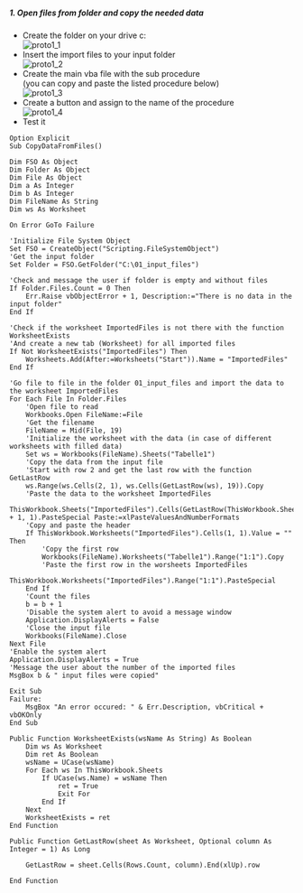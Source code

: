 ##### 1. Open files from folder and copy the needed data

* Create the folder on your drive c:  
![proto1_1](http://react.esembico.de/static/images/proto/protos/proto1_1.PNG)
* Insert the import files to your input folder  
![proto1_2](http://react.esembico.de/static/images/proto/protos/proto1_2.PNG)
* Create the main vba file with the sub procedure  
 (you can copy and paste the listed procedure below)  
![proto1_3](http://react.esembico.de/static/images/proto/protos/proto1_3.PNG)
* Create a button and assign to the name of the procedure  
![proto1_4](http://react.esembico.de/static/images/proto/protos/proto1_4.PNG)
* Test it

```vba
Option Explicit
Sub CopyDataFromFiles()

Dim FSO As Object
Dim Folder As Object
Dim File As Object
Dim a As Integer
Dim b As Integer
Dim FileName As String
Dim ws As Worksheet

On Error GoTo Failure

'Initialize File System Object
Set FSO = CreateObject("Scripting.FileSystemObject")
'Get the input folder
Set Folder = FSO.GetFolder("C:\01_input_files")

'Check and message the user if folder is empty and without files
If Folder.Files.Count = 0 Then
    Err.Raise vbObjectError + 1, Description:="There is no data in the input folder"
End If

'Check if the worksheet ImportedFiles is not there with the function WorksheetExists
'And create a new tab (Worksheet) for all imported files
If Not WorksheetExists("ImportedFiles") Then
    Worksheets.Add(After:=Worksheets("Start")).Name = "ImportedFiles"
End If

'Go file to file in the folder 01_input_files and import the data to the worksheet ImportedFiles
For Each File In Folder.Files
    'Open file to read
    Workbooks.Open FileName:=File
    'Get the filename
    FileName = Mid(File, 19)
    'Initialize the worksheet with the data (in case of different worksheets with filled data)
    Set ws = Workbooks(FileName).Sheets("Tabelle1")
    'Copy the data from the input file
    'Start with row 2 and get the last row with the function GetLastRow
    ws.Range(ws.Cells(2, 1), ws.Cells(GetLastRow(ws), 19)).Copy
    'Paste the data to the worksheet ImportedFiles
    ThisWorkbook.Sheets("ImportedFiles").Cells(GetLastRow(ThisWorkbook.Sheets("ImportedFiles")) + 1, 1).PasteSpecial Paste:=xlPasteValuesAndNumberFormats
    'Copy and paste the header
    If ThisWorkbook.Worksheets("ImportedFiles").Cells(1, 1).Value = "" Then
        'Copy the first row
        Workbooks(FileName).Worksheets("Tabelle1").Range("1:1").Copy
        'Paste the first row in the worsheets ImportedFiles
        ThisWorkbook.Worksheets("ImportedFiles").Range("1:1").PasteSpecial
    End If
    'Count the files
    b = b + 1
    'Disable the system alert to avoid a message window
    Application.DisplayAlerts = False
    'Close the input file
    Workbooks(FileName).Close
Next File
'Enable the system alert
Application.DisplayAlerts = True
'Message the user about the number of the imported files
MsgBox b & " input files were copied"

Exit Sub
Failure:
    MsgBox "An error occured: " & Err.Description, vbCritical + vbOKOnly
End Sub

Public Function WorksheetExists(wsName As String) As Boolean
    Dim ws As Worksheet
    Dim ret As Boolean
    wsName = UCase(wsName)
    For Each ws In ThisWorkbook.Sheets
        If UCase(ws.Name) = wsName Then
            ret = True
            Exit For
        End If
    Next
    WorksheetExists = ret
End Function

Public Function GetLastRow(sheet As Worksheet, Optional column As Integer = 1) As Long
    
    GetLastRow = sheet.Cells(Rows.Count, column).End(xlUp).row
    
End Function
```